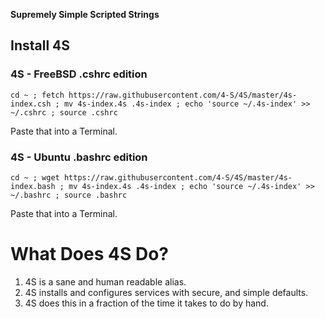 **Supremely Simple Scripted Strings**

## Install 4S

### 4S - FreeBSD .cshrc edition

```
cd ~ ; fetch https://raw.githubusercontent.com/4-S/4S/master/4s-index.csh ; mv 4s-index.4s .4s-index ; echo 'source ~/.4s-index' >> ~/.cshrc ; source .cshrc
```
Paste that into a Terminal.

### 4S - Ubuntu .bashrc edition
```
cd ~ ; wget https://raw.githubusercontent.com/4-S/4S/master/4s-index.bash ; mv 4s-index.4s .4s-index ; echo 'source ~/.4s-index' >> ~/.bashrc ; source .bashrc
```
Paste that into a Terminal.


# What Does 4S Do?

1. 4S is a sane and human readable alias.
1. 4S installs and configures services with secure, and simple defaults.
1. 4S does this in a fraction of the time it takes to do by hand.
